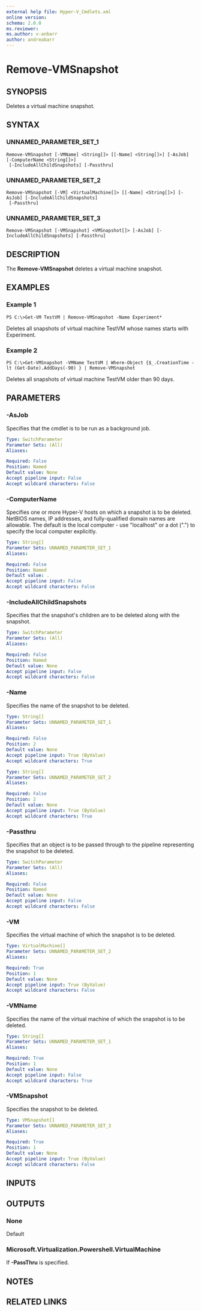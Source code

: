 ```yaml
---
external help file: Hyper-V_Cmdlets.xml
online version: 
schema: 2.0.0
ms.reviewer:
ms.author: v-anbarr
author: andreabarr
---
```


# Remove-VMSnapshot

## SYNOPSIS
Deletes a virtual machine snapshot.

## SYNTAX

### UNNAMED_PARAMETER_SET_1
```
Remove-VMSnapshot [-VMName] <String[]> [[-Name] <String[]>] [-AsJob] [-ComputerName <String[]>]
 [-IncludeAllChildSnapshots] [-Passthru]
```

### UNNAMED_PARAMETER_SET_2
```
Remove-VMSnapshot [-VM] <VirtualMachine[]> [[-Name] <String[]>] [-AsJob] [-IncludeAllChildSnapshots]
 [-Passthru]
```

### UNNAMED_PARAMETER_SET_3
```
Remove-VMSnapshot [-VMSnapshot] <VMSnapshot[]> [-AsJob] [-IncludeAllChildSnapshots] [-Passthru]
```

## DESCRIPTION
The **Remove-VMSnapshot** deletes a virtual machine snapshot.

## EXAMPLES

### Example 1
```
PS C:\>Get-VM TestVM | Remove-VMSnapshot -Name Experiment*
```

Deletes all snapshots of virtual machine TestVM whose names starts with Experiment.

### Example 2
```
PS C:\>Get-VMSnapshot -VMName TestVM | Where-Object {$_.CreationTime -lt (Get-Date).AddDays(-90) } | Remove-VMSnapshot
```

Deletes all snapshots of virtual machine TestVM older than 90 days.

## PARAMETERS

### -AsJob
Specifies that the cmdlet is to be run as a background job.

```yaml
Type: SwitchParameter
Parameter Sets: (All)
Aliases: 

Required: False
Position: Named
Default value: None
Accept pipeline input: False
Accept wildcard characters: False
```

### -ComputerName
Specifies one or more Hyper-V hosts on which a snapshot is to be deleted.
NetBIOS names, IP addresses, and fully-qualified domain names are allowable.
The default is the local computer - use "localhost" or a dot (".") to specify the local computer explicitly.

```yaml
Type: String[]
Parameter Sets: UNNAMED_PARAMETER_SET_1
Aliases: 

Required: False
Position: Named
Default value: .
Accept pipeline input: False
Accept wildcard characters: False
```

### -IncludeAllChildSnapshots
Specifies that the snapshot's children are to be deleted along with the snapshot.

```yaml
Type: SwitchParameter
Parameter Sets: (All)
Aliases: 

Required: False
Position: Named
Default value: None
Accept pipeline input: False
Accept wildcard characters: False
```

### -Name
Specifies the name of the snapshot to be deleted.

```yaml
Type: String[]
Parameter Sets: UNNAMED_PARAMETER_SET_1
Aliases: 

Required: False
Position: 2
Default value: None
Accept pipeline input: True (ByValue)
Accept wildcard characters: True
```

```yaml
Type: String[]
Parameter Sets: UNNAMED_PARAMETER_SET_2
Aliases: 

Required: False
Position: 2
Default value: None
Accept pipeline input: True (ByValue)
Accept wildcard characters: True
```

### -Passthru
Specifies that an object is to be passed through to the pipeline representing the snapshot to be deleted.

```yaml
Type: SwitchParameter
Parameter Sets: (All)
Aliases: 

Required: False
Position: Named
Default value: None
Accept pipeline input: False
Accept wildcard characters: False
```

### -VM
Specifies the virtual machine of which the snapshot is to be deleted.

```yaml
Type: VirtualMachine[]
Parameter Sets: UNNAMED_PARAMETER_SET_2
Aliases: 

Required: True
Position: 1
Default value: None
Accept pipeline input: True (ByValue)
Accept wildcard characters: False
```

### -VMName
Specifies the name of the virtual machine of which the snapshot is to be deleted.

```yaml
Type: String[]
Parameter Sets: UNNAMED_PARAMETER_SET_1
Aliases: 

Required: True
Position: 1
Default value: None
Accept pipeline input: False
Accept wildcard characters: True
```

### -VMSnapshot
Specifies the snapshot to be deleted.

```yaml
Type: VMSnapshot[]
Parameter Sets: UNNAMED_PARAMETER_SET_3
Aliases: 

Required: True
Position: 1
Default value: None
Accept pipeline input: True (ByValue)
Accept wildcard characters: False
```

## INPUTS

## OUTPUTS

### None
Default

### Microsoft.Virtualization.Powershell.VirtualMachine
If **-PassThru** is specified.

## NOTES

## RELATED LINKS



